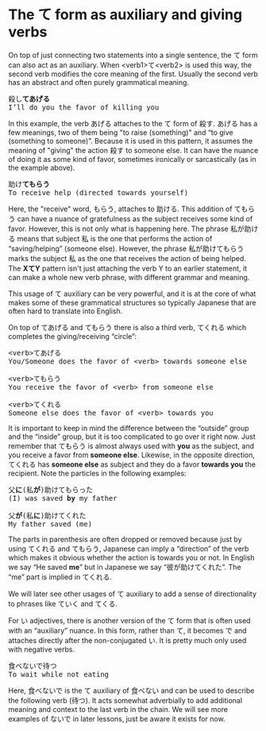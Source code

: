 # The て form as auxiliary and giving verbs

On top of just connecting two statements into a single sentence, the て form can also act as an auxiliary. When \<verb1\>て\<verb2\> is used this way, the second verb modifies the core meaning of the first. Usually the second verb has an abstract and often purely grammatical meaning. 

<pre>
殺し<b>てあげる</b>
I’ll do you the favor of killing you
</pre>

In this example, the verb あげる attaches to the て form of 殺す. あげる has a few meanings, two of them being "to raise (something)" and “to give (something to someone)”. Because it is used in this pattern, it assumes the meaning of "giving" the action 殺す to someone else. It can have the nuance of doing it as some kind of favor, sometimes ironically or sarcastically (as in the example above).

<pre>
助け<b>てもらう</b>
To receive help (directed towards yourself)
</pre>

Here, the "receive" word, もらう, attaches to 助ける. This addition of てもらう can have a nuance of gratefulness as the subject receives some kind of favor. However, this is not only what is happening here. The phrase 私が助ける means that subject 私 is the one that performs the action of “saving/helping” (someone else). However, the phrase 私が助けてもらう marks the subject 私 as the one that receives the action of being helped. The **XてY** pattern isn't just attaching the verb Y to an earlier statement, it can make a whole new verb phrase, with different grammar and meaning.

This usage of て auxiliary can be very powerful, and it is at the core of what makes some of these grammatical structures so typically Japanese that are often hard to translate into English.

On top of てあげる and てもらう there is also a third verb, てくれる which completes the giving/receiving “circle”:

<pre>
&lt;verb&gt;てあげる
You/Someone does the favor of &lt;verb&gt; towards someone else

&lt;verb&gt;てもらう
You receive the favor of &lt;verb&gt; from someone else

&lt;verb&gt;てくれる
Someone else does the favor of &lt;verb&gt; towards you
</pre>

It is important to keep in mind the difference between the “outside” group and the “inside” group, but it is too complicated to go over it right now. Just remember that てもらう is almost always used with **you** as the subject, and you receive a favor from **someone else**. Likewise, in the opposite direction, てくれる has **someone else** as subject and they do a favor **towards you** the recipient. Note the particles in the following examples:

<pre>
父<b>に</b>(私<b>が</b>)助けてもらった
(I) was saved <b>by</b> my father

父<b>が</b>(私<b>に</b>)助けてくれた
My father saved (me)
</pre>

The parts in parenthesis are often dropped or removed because just by using てくれる and てもらう, Japanese can imply a “direction” of the verb which makes it obvious whether the action is towards you or not. In English we say “He saved **me**” but in Japanese we say “彼が助けてくれた”. The “me” part is implied in てくれる. 

We will later see other usages of て auxiliary to add a sense of directionality to phrases like ていく and てくる. 

For い adjectives, there is another version of the て form that is often used with an “auxiliary” nuance. In this form, rather than て, it becomes で and attaches directly after the non-conjugated い. It is pretty much only used with negative verbs.

<pre>
食べないで待つ
To wait while not eating
</pre>

Here, 食べないで is the て auxiliary of 食べない and can be used to describe the following verb (待つ). It acts somewhat adverbially to add additional meaning and context to the last verb in the chain. We will see more examples of ないで in later lessons, just be aware it exists for now.   
